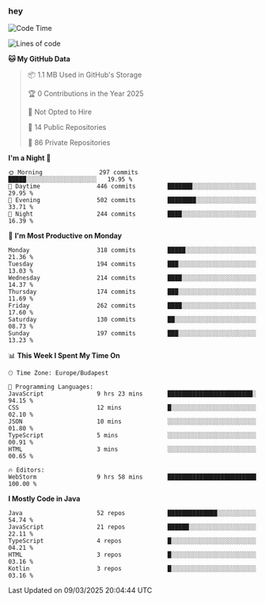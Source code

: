 ### hey

<!--START_SECTION:waka-->
![Code Time](http://img.shields.io/badge/Code%20Time-1%2C122%20hrs%2025%20mins-blue)

![Lines of code](https://img.shields.io/badge/From%20Hello%20World%20I%27ve%20Written-2.5%20million%20lines%20of%20code-blue)

**🐱 My GitHub Data** 

> 📦 1.1 MB Used in GitHub's Storage 
 > 
> 🏆 0 Contributions in the Year 2025
 > 
> 🚫 Not Opted to Hire
 > 
> 📜 14 Public Repositories 
 > 
> 🔑 86 Private Repositories 
 > 
**I'm a Night 🦉** 

```text
🌞 Morning                297 commits         █████░░░░░░░░░░░░░░░░░░░░   19.95 % 
🌆 Daytime                446 commits         ███████░░░░░░░░░░░░░░░░░░   29.95 % 
🌃 Evening                502 commits         ████████░░░░░░░░░░░░░░░░░   33.71 % 
🌙 Night                  244 commits         ████░░░░░░░░░░░░░░░░░░░░░   16.39 % 
```
📅 **I'm Most Productive on Monday** 

```text
Monday                   318 commits         █████░░░░░░░░░░░░░░░░░░░░   21.36 % 
Tuesday                  194 commits         ███░░░░░░░░░░░░░░░░░░░░░░   13.03 % 
Wednesday                214 commits         ████░░░░░░░░░░░░░░░░░░░░░   14.37 % 
Thursday                 174 commits         ███░░░░░░░░░░░░░░░░░░░░░░   11.69 % 
Friday                   262 commits         ████░░░░░░░░░░░░░░░░░░░░░   17.60 % 
Saturday                 130 commits         ██░░░░░░░░░░░░░░░░░░░░░░░   08.73 % 
Sunday                   197 commits         ███░░░░░░░░░░░░░░░░░░░░░░   13.23 % 
```


📊 **This Week I Spent My Time On** 

```text
🕑︎ Time Zone: Europe/Budapest

💬 Programming Languages: 
JavaScript               9 hrs 23 mins       ████████████████████████░   94.15 % 
CSS                      12 mins             █░░░░░░░░░░░░░░░░░░░░░░░░   02.10 % 
JSON                     10 mins             ░░░░░░░░░░░░░░░░░░░░░░░░░   01.80 % 
TypeScript               5 mins              ░░░░░░░░░░░░░░░░░░░░░░░░░   00.91 % 
HTML                     3 mins              ░░░░░░░░░░░░░░░░░░░░░░░░░   00.65 % 

🔥 Editors: 
WebStorm                 9 hrs 58 mins       █████████████████████████   100.00 % 
```

**I Mostly Code in Java** 

```text
Java                     52 repos            ██████████████░░░░░░░░░░░   54.74 % 
JavaScript               21 repos            ██████░░░░░░░░░░░░░░░░░░░   22.11 % 
TypeScript               4 repos             █░░░░░░░░░░░░░░░░░░░░░░░░   04.21 % 
HTML                     3 repos             █░░░░░░░░░░░░░░░░░░░░░░░░   03.16 % 
Kotlin                   3 repos             █░░░░░░░░░░░░░░░░░░░░░░░░   03.16 % 
```




 Last Updated on 09/03/2025 20:04:44 UTC
<!--END_SECTION:waka-->
